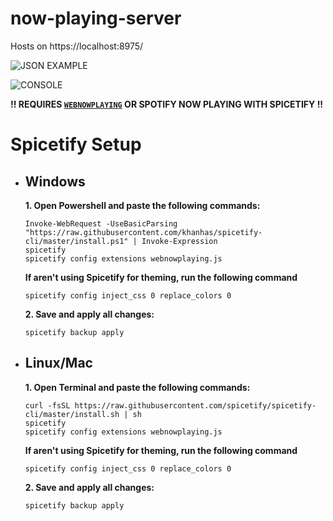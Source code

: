# now-playing-server

Hosts on https://localhost:8975/

![JSON EXAMPLE](https://user-images.githubusercontent.com/78519393/210159888-bf400d7c-97ad-4f2e-9a4e-262f406e4459.png)

![CONSOLE](https://user-images.githubusercontent.com/78519393/210159926-e289ad56-dabe-4670-aee0-164d6c0efc01.png)

**!! REQUIRES [`WEBNOWPLAYING`](https://chrome.google.com/webstore/detail/webnowplaying-companion/jfakgfcdgpghbbefmdfjkbdlibjgnbli?hl=en-US) OR SPOTIFY NOW PLAYING WITH SPICETIFY !!**

# Spicetify Setup



 - ## Windows
	**1. Open Powershell and paste the following commands:**
	``` 
	Invoke-WebRequest -UseBasicParsing "https://raw.githubusercontent.com/khanhas/spicetify-cli/master/install.ps1" | Invoke-Expression
	spicetify
	spicetify config extensions webnowplaying.js
	```
	
	**If aren't using Spicetify for theming, run the following command**

	`spicetify config inject_css 0 replace_colors 0`

	**2. Save and apply all changes:**

	`spicetify backup apply`
	
- ## Linux/Mac
	**1. Open Terminal and paste the following commands:**
	``` 
	curl -fsSL https://raw.githubusercontent.com/spicetify/spicetify-cli/master/install.sh | sh
	spicetify
	spicetify config extensions webnowplaying.js
	```
	
	**If aren't using Spicetify for theming, run the following command**

	`spicetify config inject_css 0 replace_colors 0`

	**2. Save and apply all changes:**

	`spicetify backup apply`
